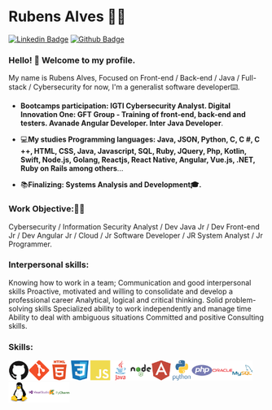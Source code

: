 

<!--
### Hi there 👋
**Rubensrma/Rubensrma** is a ✨ _special_ ✨ repository because its `README.md` (this file) appears on your GitHub profile.

Here are some ideas to get you started:

- 🔭 I’m currently working on ...
- 🌱 I’m currently learning ...
- 👯 I’m looking to collaborate on ...
- 🤔 I’m looking for help with ...
- 💬 Ask me about ...
- 📫 How to reach me: ...
- 😄 Pronouns: ...
- ⚡ Fun fact: ...
-->

# Rubens Alves :man_technologist:

[![Linkedin Badge](https://img.shields.io/badge/-LinkedIn-blue?style=flat-square&logo=Linkedin&logoColor=white&link=https://www.linkedin.com/in/rubens-martins-alves-22b913158/)](https://www.linkedin.com/in/rubens-martins-alves-22b913158/)
[![Github Badge](https://img.shields.io/badge/-Github-000?style=flat-square&logo=Github&logoColor=white&link=https://github.com/Rubensrma)](https://github.com/Rubensrma)

### Hello! 👋 Welcome to my profile.

 My name is Rubens Alves, Focused on Front-end / Back-end / Java / Full-stack / Cybersecurity for now, I'm a generalist software developer⌨️.
 
 - **Bootcamps participation: IGTI Cybersecurity Analyst.
 Digital Innovation One: GFT Group - Training of front-end, back-end and
 testers.
 Avanade Angular Developer.
 Inter Java Developer**.

- 💻**My studies Programming languages: Java, JSON, Python, C, C #, C ++, HTML, CSS, Java,
 Javascript, SQL, Ruby, JQuery, Php, Kotlin, Swift, Node.js, Golang, Reactjs, React Native,
 Angular, Vue.js, .NET, Ruby on Rails among others**...

- 📚**Finalizing: Systems Analysis and Development🎓.**


### Work Objective:👨‍💻
 Cybersecurity / Information Security Analyst / Dev Java Jr / Dev Front-end Jr / Dev
 Angular Jr / Cloud / Jr Software Developer / JR System Analyst / Jr Programmer.

### Interpersonal skills:

Knowing how to work in a team;
Communication and good interpersonal skills
Proactive, motivated and willing to consolidate and develop a professional career
Analytical, logical and critical thinking.
Solid problem-solving skills
Specialized ability to work independently and manage time
Ability to deal with ambiguous situations
Committed and positive
Consulting skills.


### Skills:
<img src="https://raw.githubusercontent.com/devicons/devicon/master/icons/github/github-original.svg" alt="rails" width="40" height="40" style="max-width:100%;"></img><img src="https://raw.githubusercontent.com/devicons/devicon/master/icons/git/git-plain.svg" alt="rails" width="40" height="40" style="max-width:100%;"></img><img src="https://raw.githubusercontent.com/devicons/devicon/master/icons/html5/html5-plain-wordmark.svg" alt="rails" width="40" height="40" style="max-width:100%;"></img><img src="https://raw.githubusercontent.com/devicons/devicon/master/icons/css3/css3-original.svg" alt="rails" width="40" height="40" style="max-width:100%;"></img><img src="https://raw.githubusercontent.com/devicons/devicon/master/icons/javascript/javascript-plain.svg" alt="rails" width="40" height="40" style="max-width:100%;"></img><img src="https://raw.githubusercontent.com/devicons/devicon/master/icons/java/java-original-wordmark.svg" alt="rails" width="40" height="40" style="max-width:100%;"></img><img src="https://raw.githubusercontent.com/devicons/devicon/master/icons/nodejs/nodejs-original-wordmark.svg" alt="rails" width="40" height="40" style="max-width:100%;"></img><img src="https://raw.githubusercontent.com/devicons/devicon/master/icons/angularjs/angularjs-plain.svg" alt="rails" width="40" height="40" style="max-width:100%;"></img><img src="https://raw.githubusercontent.com/devicons/devicon/master/icons/python/python-original-wordmark.svg" alt="rails" width="40" height="40" style="max-width:100%;"></img><img src="https://raw.githubusercontent.com/devicons/devicon/master/icons/php/php-plain.svg" alt="rails" width="40" height="40" style="max-width:100%;"></img><img src="https://raw.githubusercontent.com/devicons/devicon/master/icons/oracle/oracle-original.svg" alt="rails" width="40" height="40" style="max-width:100%;"></img><img src="https://raw.githubusercontent.com/devicons/devicon/master/icons/mysql/mysql-original-wordmark.svg" alt="rails" width="40" height="40" style="max-width:100%;"></img><img src="https://raw.githubusercontent.com/devicons/devicon/master/icons/linux/linux-original.svg" alt="rails" width="40" height="40" style="max-width:100%;"></img><img src="https://raw.githubusercontent.com/devicons/devicon/master/icons/visualstudio/visualstudio-plain-wordmark.svg" alt="rails" width="40" height="40" style="max-width:100%;"></img><img src="https://raw.githubusercontent.com/devicons/devicon/master/icons/pycharm/pycharm-original-wordmark.svg" alt="rails" width="40" height="40" style="max-width:100%;">











